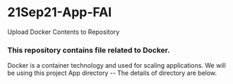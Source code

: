 # 21Sep21-App-FAI
Upload Docker Contents to Repository

### This repository contains file related to Docker. 
Docker is a container technology and used for scaling applications.
We will be using this project App directory --
The details of directory are below.
